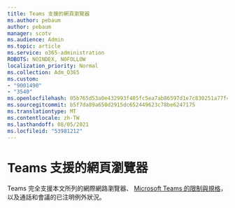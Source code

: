 ```yaml
---
title: Teams 支援的網頁瀏覽器
ms.author: pebaum
author: pebaum
manager: scotv
ms.audience: Admin
ms.topic: article
ms.service: o365-administration
ROBOTS: NOINDEX, NOFOLLOW
localization_priority: Normal
ms.collection: Adm_O365
ms.custom:
- "9001490"
- "3540"
ms.openlocfilehash: 05b765d53a0e432993f405fc5ea7ab86597d1e7c830251a77f4167a536d2b7dc
ms.sourcegitcommit: b5f7da89a650d2915dc652449623c78be6247175
ms.translationtype: MT
ms.contentlocale: zh-TW
ms.lasthandoff: 08/05/2021
ms.locfileid: "53981212"
---
```

# <a name="teams-supported-web-browsers"></a>Teams 支援的網頁瀏覽器

Teams 完全支援本文所列的網際網路瀏覽器、 [Microsoft Teams 的限制與規格](https://docs.microsoft.com/microsoftteams/limits-specifications-teams#browsers)，以及通話和會議的已注明例外狀況。